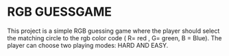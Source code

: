 <h1>RGB GUESSGAME</h1>
<tr>
<p>This project is a simple RGB guessing game where the player should select the matching circle to the rgb color code ( R= red , G= green, B = Blue).
  The player can choose two playing modes: HARD AND EASY.</p>
